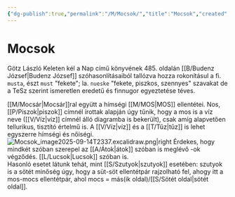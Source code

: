```yaml
---
{"dg-publish":true,"permalink":"/M/Mocsok/","title":"Mocsok","created":"2025-09-16T13:23","updated":"2025-09-17T15:14"}
---
```



# Mocsok

Götz László Keleten kél a Nap című könyvének 485. oldalán [[B/Budenz József\|Budenz József]] szóhasonlításaiból tallózva hozza rokonításul a fi. `musta`, észt `must` "fekete"; la. `nueske` "fekete, piszkos, szennyes" szavakat de a TeSz szerint ismeretlen eredetű és finnugor egyeztetése téves.  

[[M/Mocsár\|Mocsár]]ral együtt a hímségi [[M/MOS\|MOS]] ellentétei. Nos, [[P/Piszok\|piszok]] címnél írottak alapján úgy tűnik, hogy a mos is a víz neve ([[V/Víz\|víz]] címnél álló diagramba is bekerült), csak amíg alapvetően tellurikus, tisztító értelmű is. A [[V/Víz\|víz]] és a [[T/Tűz\|tűz]] is lehet egyszerre hímségi és nőiségi.  
![Mocsok_image2025-09-14T2337.excalidraw.png|right](/img/user/M/assets/Mocsok_image2025-09-14T2337.excalidraw.png)
Érdekes, hogy mindkét szóban szerepel az [[A/Átok\|átok]] szóban is meglévő -ok végződés. [[L/Lucsok\|Lucsok]] szóban is.  
Hasonló esetet látunk tehát, mint [[S/Szutyok\|szutyok]] esetében: szutyok is a sötét minőség úgy, hogy a süt-söt ellentétpár rajzolható fel, ahogy itt a mos-mocs ellentétpár, ahol mocs = más(ik oldal)/[[S/Sötét oldal\|sötét oldal]]. 